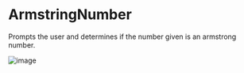 # ArmstringNumber

Prompts the user and determines if the number given is an armstrong number.

![image](https://user-images.githubusercontent.com/32044950/119723792-dc1a6f80-be3b-11eb-8a0a-d97e2ce92573.png)
